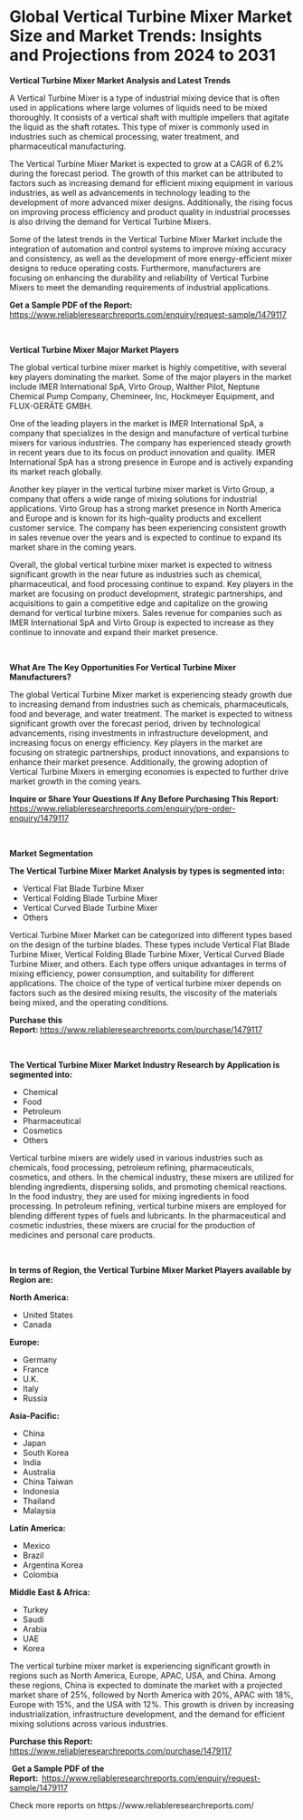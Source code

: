 <p><h1>Global Vertical Turbine Mixer Market Size and Market Trends: Insights and Projections from 2024 to 2031</h1></p><p><strong>Vertical Turbine Mixer Market Analysis and Latest Trends</strong></p>
<p><p>A Vertical Turbine Mixer is a type of industrial mixing device that is often used in applications where large volumes of liquids need to be mixed thoroughly. It consists of a vertical shaft with multiple impellers that agitate the liquid as the shaft rotates. This type of mixer is commonly used in industries such as chemical processing, water treatment, and pharmaceutical manufacturing.</p><p>The Vertical Turbine Mixer Market is expected to grow at a CAGR of 6.2% during the forecast period. The growth of this market can be attributed to factors such as increasing demand for efficient mixing equipment in various industries, as well as advancements in technology leading to the development of more advanced mixer designs. Additionally, the rising focus on improving process efficiency and product quality in industrial processes is also driving the demand for Vertical Turbine Mixers.</p><p>Some of the latest trends in the Vertical Turbine Mixer Market include the integration of automation and control systems to improve mixing accuracy and consistency, as well as the development of more energy-efficient mixer designs to reduce operating costs. Furthermore, manufacturers are focusing on enhancing the durability and reliability of Vertical Turbine Mixers to meet the demanding requirements of industrial applications.</p></p>
<p><strong>Get a Sample PDF of the Report:&nbsp;</strong> <a href="https://www.reliableresearchreports.com/enquiry/request-sample/1479117">https://www.reliableresearchreports.com/enquiry/request-sample/1479117</a></p>
<p>&nbsp;</p>
<p><strong>Vertical Turbine Mixer Major Market Players</strong></p>
<p><p>The global vertical turbine mixer market is highly competitive, with several key players dominating the market. Some of the major players in the market include IMER International SpA, Virto Group, Walther Pilot, Neptune Chemical Pump Company, Chemineer, Inc, Hockmeyer Equipment, and FLUX-GERÄTE GMBH.</p><p>One of the leading players in the market is IMER International SpA, a company that specializes in the design and manufacture of vertical turbine mixers for various industries. The company has experienced steady growth in recent years due to its focus on product innovation and quality. IMER International SpA has a strong presence in Europe and is actively expanding its market reach globally.</p><p>Another key player in the vertical turbine mixer market is Virto Group, a company that offers a wide range of mixing solutions for industrial applications. Virto Group has a strong market presence in North America and Europe and is known for its high-quality products and excellent customer service. The company has been experiencing consistent growth in sales revenue over the years and is expected to continue to expand its market share in the coming years.</p><p>Overall, the global vertical turbine mixer market is expected to witness significant growth in the near future as industries such as chemical, pharmaceutical, and food processing continue to expand. Key players in the market are focusing on product development, strategic partnerships, and acquisitions to gain a competitive edge and capitalize on the growing demand for vertical turbine mixers. Sales revenue for companies such as IMER International SpA and Virto Group is expected to increase as they continue to innovate and expand their market presence.</p></p>
<p>&nbsp;</p>
<p><strong>What Are The Key Opportunities For Vertical Turbine Mixer Manufacturers?</strong></p>
<p><p>The global Vertical Turbine Mixer market is experiencing steady growth due to increasing demand from industries such as chemicals, pharmaceuticals, food and beverage, and water treatment. The market is expected to witness significant growth over the forecast period, driven by technological advancements, rising investments in infrastructure development, and increasing focus on energy efficiency. Key players in the market are focusing on strategic partnerships, product innovations, and expansions to enhance their market presence. Additionally, the growing adoption of Vertical Turbine Mixers in emerging economies is expected to further drive market growth in the coming years.</p></p>
<p><strong>Inquire or Share Your Questions If Any Before Purchasing This Report:</strong> <a href="https://www.reliableresearchreports.com/enquiry/pre-order-enquiry/1479117">https://www.reliableresearchreports.com/enquiry/pre-order-enquiry/1479117</a></p>
<p>&nbsp;</p>
<p><strong>Market Segmentation</strong></p>
<p><strong>The Vertical Turbine Mixer Market Analysis by types is segmented into:</strong></p>
<p><ul><li>Vertical Flat Blade Turbine Mixer</li><li>Vertical Folding Blade Turbine Mixer</li><li>Vertical Curved Blade Turbine Mixer</li><li>Others</li></ul></p>
<p><p>Vertical Turbine Mixer Market can be categorized into different types based on the design of the turbine blades. These types include Vertical Flat Blade Turbine Mixer, Vertical Folding Blade Turbine Mixer, Vertical Curved Blade Turbine Mixer, and others. Each type offers unique advantages in terms of mixing efficiency, power consumption, and suitability for different applications. The choice of the type of vertical turbine mixer depends on factors such as the desired mixing results, the viscosity of the materials being mixed, and the operating conditions.</p></p>
<p><strong>Purchase this Report:&nbsp;</strong><a href="https://www.reliableresearchreports.com/purchase/1479117">https://www.reliableresearchreports.com/purchase/1479117</a></p>
<p>&nbsp;</p>
<p><strong>The Vertical Turbine Mixer Market Industry Research by Application is segmented into:</strong></p>
<p><ul><li>Chemical</li><li>Food</li><li>Petroleum</li><li>Pharmaceutical</li><li>Cosmetics</li><li>Others</li></ul></p>
<p><p>Vertical turbine mixers are widely used in various industries such as chemicals, food processing, petroleum refining, pharmaceuticals, cosmetics, and others. In the chemical industry, these mixers are utilized for blending ingredients, dispersing solids, and promoting chemical reactions. In the food industry, they are used for mixing ingredients in food processing. In petroleum refining, vertical turbine mixers are employed for blending different types of fuels and lubricants. In the pharmaceutical and cosmetic industries, these mixers are crucial for the production of medicines and personal care products.</p></p>
<p>&nbsp;</p>
<p><strong>In terms of Region, the Vertical Turbine Mixer Market Players available by Region are:</strong></p>
<p>
    <p> <strong> North America: </strong>
        <ul>
            <li>United States</li>
            <li>Canada</li>
        </ul>
        </p> 
    <p> <strong> Europe: </strong>
        <ul>
            <li>Germany</li>
            <li>France</li>
            <li>U.K.</li>
            <li>Italy</li>
            <li>Russia</li>
        </ul>
        </p> 
    <p> <strong> Asia-Pacific: </strong>
        <ul>
            <li>China</li>
            <li>Japan</li>
            <li>South Korea</li>
            <li>India</li>
            <li>Australia</li>
            <li>China Taiwan</li>
            <li>Indonesia</li>
            <li>Thailand</li>
            <li>Malaysia</li>
        </ul>
        </p> 
    <p> <strong> Latin America: </strong>
        <ul>
            <li>Mexico</li>
            <li>Brazil</li>
            <li>Argentina Korea</li>
            <li>Colombia</li>
        </ul>
        </p> 
    <p> <strong> Middle East & Africa: </strong>
        <ul>
            <li>Turkey</li>
            <li>Saudi</li>
            <li>Arabia</li>
            <li>UAE</li>
            <li>Korea</li>
        </ul>
    </p>
    </p>
<p><p>The vertical turbine mixer market is experiencing significant growth in regions such as North America, Europe, APAC, USA, and China. Among these regions, China is expected to dominate the market with a projected market share of 25%, followed by North America with 20%, APAC with 18%, Europe with 15%, and the USA with 12%. This growth is driven by increasing industrialization, infrastructure development, and the demand for efficient mixing solutions across various industries.</p></p>
<p><strong>Purchase this Report: </strong><a href="https://www.reliableresearchreports.com/purchase/1479117">https://www.reliableresearchreports.com/purchase/1479117</a></p>
<p>&nbsp;<strong>Get a Sample PDF of the Report:&nbsp;&nbsp;</strong><a href="https://www.reliableresearchreports.com/enquiry/request-sample/1479117">https://www.reliableresearchreports.com/enquiry/request-sample/1479117</a></p>
<p><strong></strong></p>
<p>Check more reports on https://www.reliableresearchreports.com/</p>